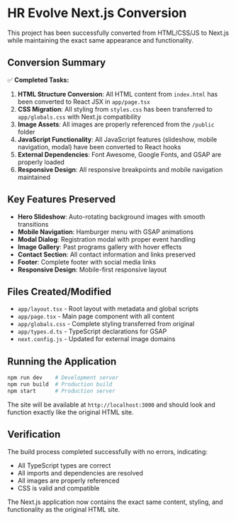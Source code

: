 # HR Evolve Next.js Conversion

This project has been successfully converted from HTML/CSS/JS to Next.js while maintaining the exact same appearance and functionality.

## Conversion Summary

✅ **Completed Tasks:**
1. **HTML Structure Conversion**: All HTML content from `index.html` has been converted to React JSX in `app/page.tsx`
2. **CSS Migration**: All styling from `styles.css` has been transferred to `app/globals.css` with Next.js compatibility
3. **Image Assets**: All images are properly referenced from the `/public` folder
4. **JavaScript Functionality**: All JavaScript features (slideshow, mobile navigation, modal) have been converted to React hooks
5. **External Dependencies**: Font Awesome, Google Fonts, and GSAP are properly loaded
6. **Responsive Design**: All responsive breakpoints and mobile navigation maintained

## Key Features Preserved

- **Hero Slideshow**: Auto-rotating background images with smooth transitions
- **Mobile Navigation**: Hamburger menu with GSAP animations
- **Modal Dialog**: Registration modal with proper event handling
- **Image Gallery**: Past programs gallery with hover effects
- **Contact Section**: All contact information and links preserved
- **Footer**: Complete footer with social media links
- **Responsive Design**: Mobile-first responsive layout

## Files Created/Modified

- `app/layout.tsx` - Root layout with metadata and global scripts
- `app/page.tsx` - Main page component with all content
- `app/globals.css` - Complete styling transferred from original
- `app/types.d.ts` - TypeScript declarations for GSAP
- `next.config.js` - Updated for external image domains

## Running the Application

```bash
npm run dev    # Development server
npm run build  # Production build
npm start      # Production server
```

The site will be available at `http://localhost:3000` and should look and function exactly like the original HTML site.

## Verification

The build process completed successfully with no errors, indicating:
- All TypeScript types are correct
- All imports and dependencies are resolved
- All images are properly referenced
- CSS is valid and compatible

The Next.js application now contains the exact same content, styling, and functionality as the original HTML site.